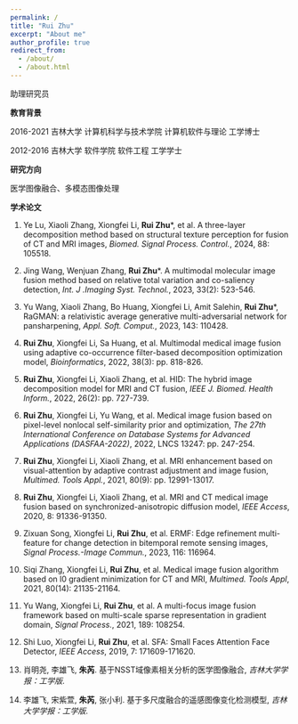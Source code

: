 ```yaml
---
permalink: /
title: "Rui Zhu"
excerpt: "About me"
author_profile: true
redirect_from: 
  - /about/
  - /about.html
---
```


助理研究员

**教育背景**

2016-2021  吉林大学  计算机科学与技术学院  计算机软件与理论  工学博士

2012-2016  吉林大学  软件学院            软件工程         工学学士

**研究方向**

医学图像融合、多模态图像处理

**学术论文**

1. Ye Lu, Xiaoli Zhang, Xiongfei Li, **Rui Zhu***, et al. A three-layer decomposition method based on structural texture perception for fusion of CT and MRI images, _Biomed. Signal Process. Control._, 2024, 88: 105518. 

2. Jing Wang, Wenjuan Zhang, **Rui Zhu***. A multimodal molecular image fusion method based on relative total variation and co-saliency detection, _Int. J .Imaging Syst. Technol._, 2023, 33(2): 523-546.

3. Yu Wang, Xiaoli Zhang, Bo Huang, Xiongfei Li, Amit Salehin, **Rui Zhu***, RaGMAN: a relativistic average generative multi-adversarial network for pansharpening, _Appl. Soft. Comput._, 2023, 143: 110428.
  
4. **Rui Zhu**, Xiongfei Li, Sa Huang, et al. Multimodal medical image fusion using adaptive co-occurrence filter-based decomposition optimization model, _Bioinformatics_, 2022, 38(3): pp. 818-826.

5. **Rui Zhu**, Xiongfei Li, Xiaoli Zhang, et al. HID: The hybrid image decomposition model for MRI and CT fusion, _IEEE J. Biomed. Health Inform._, 2022, 26(2): pp. 727-739.

6. **Rui Zhu**, Xiongfei Li, Yu Wang, et al. Medical image fusion based on pixel-level nonlocal self-similarity prior and optimization, _The 27th International Conference on Database Systems for Advanced Applications (DASFAA-2022)_, 2022, LNCS 13247: pp. 247-254.

7. **Rui Zhu**, Xiongfei Li, Xiaoli Zhang, et al. MRI enhancement based on visual-attention by adaptive contrast adjustment and image fusion, _Multimed. Tools Appl._, 2021, 80(9): pp. 12991-13017.

8. **Rui Zhu**, Xiongfei Li, Xiaoli Zhang, et al. MRI and CT medical image fusion based on synchronized-anisotropic diffusion model, _IEEE Access_, 2020, 8: 91336-91350.

9. Zixuan Song, Xiongfei Li, **Rui Zhu**, et al. ERMF: Edge refinement multi-feature for change detection in bitemporal remote sensing images, _Signal Process.-Image Commun._, 2023, 116: 116964.

10. Siqi Zhang, Xiongfei Li, **Rui Zhu**, et al. Medical image fusion algorithm based on l0 gradient minimization for CT and MRI, _Multimed. Tools Appl_, 2021, 80(14): 21135-21164.

11.	Yu Wang, Xiongfei Li, **Rui Zhu**, et al. A multi-focus image fusion framework based on multi-scale sparse representation in gradient domain, _Signal Process._, 2021, 189: 108254.

12.	Shi Luo, Xiongfei Li, **Rui Zhu**, et al. SFA: Small Faces Attention Face Detector, _IEEE Access_, 2019, 7: 171609-171620.

13. 肖明尧, 李雄飞, **朱芮**. 基于NSST域像素相关分析的医学图像融合, _吉林大学学报：工学版_.

14. 李雄飞, 宋紫萱, **朱芮**, 张小利. 基于多尺度融合的遥感图像变化检测模型, _吉林大学学报：工学版_.



